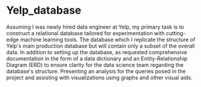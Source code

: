 # Yelp_database
Assuming I was newly hired data engineer at Yelp, my primary task is to construct a relational database tailored for experimentation with cutting-edge machine learning tools. The database which I replicate the structure of Yelp's main production database but will contain only a subset of the overall data.
In addition to setting up the database, as requested comprehensive documentation in the form of a data dictionary and an Entity-Relationship Diagram (ERD) to ensure clarity for the data science team regarding the database's structure.
Presenting an analysis for the queries posed in the project and assisting with visualizations using graphs and other visual aids.
